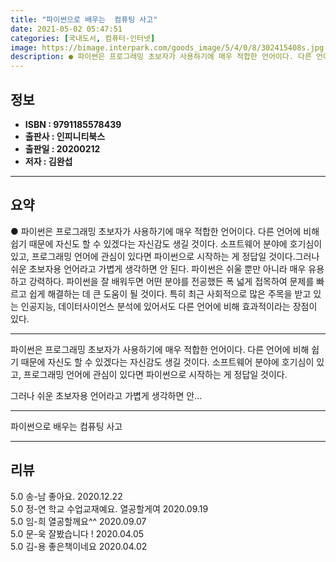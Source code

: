 ```yaml
---
title: "파이썬으로 배우는  컴퓨팅 사고"
date: 2021-05-02 05:47:51
categories: [국내도서, 컴퓨터-인터넷]
image: https://bimage.interpark.com/goods_image/5/4/0/8/302415408s.jpg
description: ● 파이썬은 프로그래밍 초보자가 사용하기에 매우 적합한 언어이다. 다른 언어에 비해 쉽기 때문에 자신도 할 수 있겠다는 자신감도 생길 것이다. 소프트웨어 분야에 호기심이 있고, 프로그래밍 언어에 관심이 있다면 파이썬으로 시작하는 게 정답일 것이다.그러나 쉬운 초보자용 언어라고 가볍게
---
```


## **정보**

- **ISBN : 9791185578439**
- **출판사 : 인피니티북스**
- **출판일 : 20200212**
- **저자 : 김완섭**

------



## **요약**

●  파이썬은 프로그래밍 초보자가 사용하기에 매우 적합한 언어이다. 다른 언어에 비해 쉽기 때문에 자신도 할 수 있겠다는 자신감도 생길 것이다. 소프트웨어 분야에 호기심이 있고, 프로그래밍 언어에 관심이 있다면 파이썬으로 시작하는 게 정답일 것이다.그러나 쉬운 초보자용 언어라고 가볍게 생각하면 안 된다. 파이썬은 쉬울 뿐만 아니라 매우 유용하고 강력하다. 파이썬을 잘 배워두면 어떤 분야를 전공했든 폭 넓게 접목하여 문제를 빠르고 쉽게 해결하는 데 큰 도움이 될 것이다. 특히 최근 사회적으로 많은 주목을 받고 있는 인공지능, 데이터사이언스 분석에 있어서도 다른 언어에 비해 효과적이라는 장점이 있다.

------

파이썬은 프로그래밍 초보자가 사용하기에 매우 적합한 언어이다. 다른 언어에 비해 쉽기 때문에 자신도 할 수 있겠다는 자신감도 생길 것이다. 소프트웨어 분야에 호기심이 있고, 프로그래밍 언어에 관심이 있다면 파이썬으로 시작하는 게 정답일 것이다.

그러나 쉬운 초보자용 언어라고 가볍게 생각하면 안... 

------


파이썬으로 배우는  컴퓨팅 사고 

------


## **리뷰** 

5.0 송-남 좋아요. 2020.12.22 <br/>5.0 정-연 학교 수업교재예요. 열공할게여 2020.09.19 <br/>5.0 임-희 열공할께요^^ 2020.09.07 <br/>5.0 문-욱 잘봤습니다 ! 2020.04.05 <br/>5.0 김-용 좋은책이네요 2020.04.02 <br/>